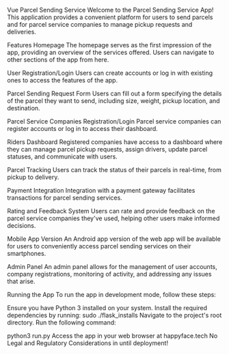 Vue Parcel Sending Service
Welcome to the Parcel Sending Service App! This application provides a convenient platform for users to send parcels and for parcel service companies to manage pickup requests and deliveries.

Features
Homepage
The homepage serves as the first impression of the app, providing an overview of the services offered. Users can navigate to other sections of the app from here.

User Registration/Login
Users can create accounts or log in with existing ones to access the features of the app.

Parcel Sending Request Form
Users can fill out a form specifying the details of the parcel they want to send, including size, weight, pickup location, and destination.

Parcel Service Companies Registration/Login
Parcel service companies can register accounts or log in to access their dashboard.

Riders Dashboard
Registered companies have access to a dashboard where they can manage parcel pickup requests, assign drivers, update parcel statuses, and communicate with users.

Parcel Tracking
Users can track the status of their parcels in real-time, from pickup to delivery.

Payment Integration
Integration with a payment gateway facilitates transactions for parcel sending services.

Rating and Feedback System
Users can rate and provide feedback on the parcel service companies they've used, helping other users make informed decisions.

Mobile App Version
An Android app version of the web app will be available for users to conveniently access parcel sending services on their smartphones.

Admin Panel
An admin panel allows for the management of user accounts, company registrations, monitoring of activity, and addressing any issues that arise.

Running the App
To run the app in development mode, follow these steps:

Ensure you have Python 3 installed on your system.
Install the required dependencies by running:
sudo ./flask_installs
Navigate to the project's root directory.
Run the following command:

python3 run.py
Access the app in your web browser at happyface.tech
No Legal and Regulatory Considerations in until deployment!
